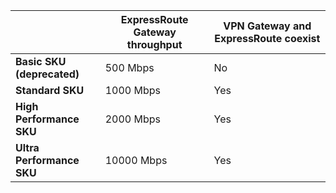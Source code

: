 |  | **ExpressRoute Gateway throughput** | **VPN Gateway and ExpressRoute coexist** |
| --- | --- | --- |
| **Basic SKU (deprecated)** |500 Mbps |No |
| **Standard SKU** |1000 Mbps |Yes |
| **High Performance SKU** |2000 Mbps |Yes |
| **Ultra Performance SKU** |10000 Mbps |Yes |

